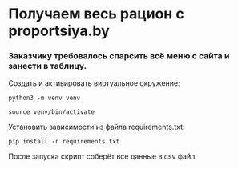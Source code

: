 # Получаем весь рацион с proportsiya.by
### Заказчику требовалось спарсить всё меню с сайта и занести в таблицу.

Cоздать и активировать виртуальное окружение:

```
python3 -m venv venv
```

```
source venv/bin/activate
```

Установить зависимости из файла requirements.txt:

```
pip install -r requirements.txt
```

После запуска скрипт соберёт все данные в csv файл.
